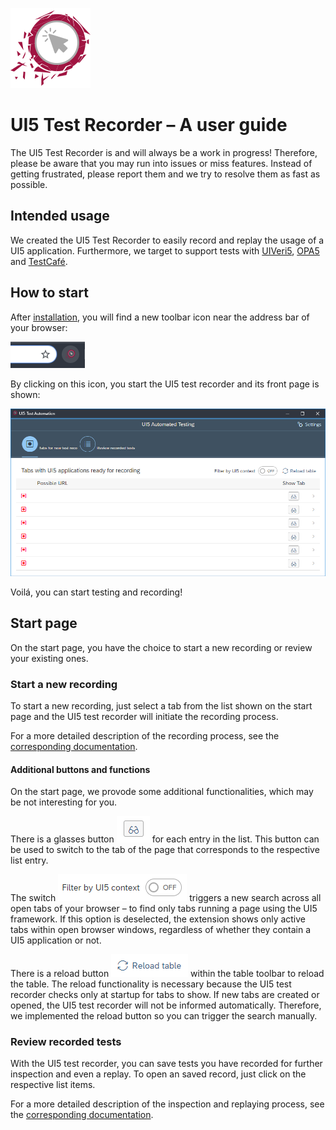 [![Logo of UI5 test recorder](../images/icon.png)](http://msg-systems.github.io/ui5-testrecorder/)

# UI5 Test Recorder – A user guide

The UI5 Test Recorder is and will always be a work in progress!
Therefore, please be aware that you may run into issues or miss features.
Instead of getting frustrated, please report them and we try to resolve them as fast as possible.

## Intended usage

We created the UI5 Test Recorder to easily record and replay the usage of a UI5 application.
Furthermore, we target to support tests with [UIVeri5](https://github.com/SAP/ui5-uiveri5), [OPA5](https://sap.github.io/openui5-docs/#/Integration_Testing_with_One_Page_Acceptance_Tests_%28OPA5%29_2696ab5) and [TestCafé](https://devexpress.github.io/testcafe/).

## How to start

After [installation](../README.md#install), you will find a new toolbar icon near the address bar of your browser:

![UI5 test recorder – Toolbar icon](./img/ExtIcon.png)

By clicking on this icon, you start the UI5 test recorder and its front page is shown:

![UI5 test recorder – Start Page](./img/StartPage.png)

Voilá, you can start testing and recording!

## Start page

On the start page, you have the choice to start a new recording or review your existing ones.

### Start a new recording

To start a new recording, just select a tab from the list shown on the start page and the UI5 test recorder will initiate the recording process.

For a more detailed description of the recording process, see the [corresponding documentation](recordTest.md).

#### Additional buttons and functions
On the start page, we provode some additional functionalities, which may be not interesting for you.

There is a glasses button ![View button](./img/ViewButton.png) for each entry in the list.
This button can be used to switch to the tab of the page that corresponds to the respective list entry.

The switch ![Filter for UI5 context](./img/FilterUI5.png) triggers a new search across all open tabs of your browser – to find only tabs running a page using the UI5 framework.
If this option is deselected, the extension shows only active tabs within open browser windows, regardless of whether they contain a UI5 application or not.

There is a reload button ![Reload button](./img/ReloadButton.png) within the table toolbar to reload the table.
The reload functionality is necessary because the UI5 test recorder checks only at startup for tabs to show.
If new tabs are created or opened, the UI5 test recorder will not be informed automatically.
Therefore, we implemented the reload button so you can trigger the search manually.

### Review recorded tests

With the UI5 test recorder, you can save tests you have recorded for further inspection and even a replay.
To open an saved record, just click on the respective list items.

For a more detailed description of the inspection and replaying process, see the [corresponding documentation](testDetailPage.md).
